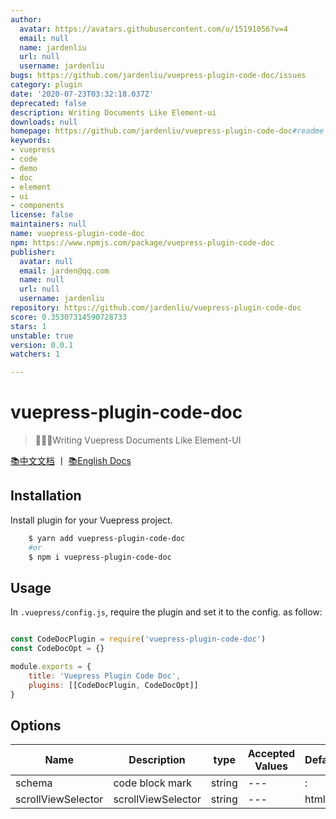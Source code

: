 ```yaml
---
author:
  avatar: https://avatars.githubusercontent.com/u/15191056?v=4
  email: null
  name: jardenliu
  url: null
  username: jardenliu
bugs: https://github.com/jardenliu/vuepress-plugin-code-doc/issues
category: plugin
date: '2020-07-23T03:32:18.037Z'
deprecated: false
description: Writing Documents Like Element-ui
downloads: null
homepage: https://github.com/jardenliu/vuepress-plugin-code-doc#readme
keywords:
- vuepress
- code
- demo
- doc
- element
- ui
- components
license: false
maintainers: null
name: vuepress-plugin-code-doc
npm: https://www.npmjs.com/package/vuepress-plugin-code-doc
publisher:
  avatar: null
  email: jarden@qq.com
  name: null
  url: null
  username: jardenliu
repository: https://github.com/jardenliu/vuepress-plugin-code-doc
score: 0.35307314590728733
stars: 1
unstable: true
version: 0.0.1
watchers: 1

---
```


# vuepress-plugin-code-doc
> 🤩🤩🤩Writing Vuepress Documents Like Element-UI

[📚中文文档](./README_CN.md) 丨 [📚English Docs](./README.md)

## Installation
Install plugin for your Vuepress project.
```bash
    $ yarn add vuepress-plugin-code-doc
    #or
    $ npm i vuepress-plugin-code-doc
```

## Usage
In `.vuepress/config.js`, require the plugin and set it to the config. as follow:
```js

const CodeDocPlugin = require('vuepress-plugin-code-doc')
const CodeDocOpt = {}

module.exports = {
    title: 'Vuepress Plugin Code Doc',
    plugins: [[CodeDocPlugin, CodeDocOpt]]
}

```

## Options

| Name               | Description        | type   | Accepted Values | Default |
| ------------------ | ------------------ | ------ | --------------- | ------- |
| schema             | code block mark    | string | ---             | :       |
| scrollViewSelector | scrollViewSelector | string | ---             | html    |
